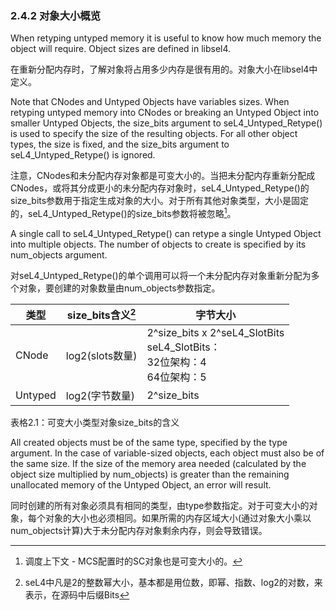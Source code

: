 ### 2.4.2  对象大小概览

When retyping untyped memory it is useful to know how much memory the object will require. Object sizes are defined in libsel4.

在重新分配内存时，了解对象将占用多少内存是很有用的。对象大小在libsel4中定义。

Note that CNodes and Untyped Objects have variables sizes. When retyping untyped memory into CNodes or breaking an Untyped Object into smaller Untyped Objects, the size_bits argument to seL4_Untyped_Retype() is used to specify the size of the resulting objects. For all other object types, the size is fixed, and the size_bits argument to seL4_Untyped_Retype() is ignored.

注意，CNodes和未分配内存对象都是可变大小的。当把未分配内存重新分配成CNodes，或将其分成更小的未分配内存对象时，seL4_Untyped_Retype()的size_bits参数用于指定生成对象的大小。对于所有其他对象类型，大小是固定的，seL4_Untyped_Retype()的size_bits参数将被忽略[^1]。

A single call to seL4_Untyped_Retype() can retype a single Untyped Object into multiple objects. The number of objects to create is specified by its num_objects argument.

对seL4_Untyped_Retype()的单个调用可以将一个未分配内存对象重新分配为多个对象，要创建的对象数量由num_objects参数指定。

类型    |   size_bits含义[^2] | 字节大小
------- | --------------- | --------
CNode   | log2(slots数量) | 2^size_bits x 2^seL4_SlotBits<br>seL4_SlotBits：<br>32位架构：4<br>64位架构：5
Untyped | log2(字节数量)  | 2^size_bits

表格2.1：可变大小类型对象size_bits的含义

All created objects must be of the same type, specified by the type argument. In the case of variable-sized objects, each object must also be of the same size. If the size of the memory area needed (calculated by the object size multiplied by num_objects) is greater than the remaining unallocated memory of the Untyped Object, an error will result.

同时创建的所有对象必须具有相同的类型，由type参数指定。对于可变大小的对象，每个对象的大小也必须相同。如果所需的内存区域大小(通过对象大小乘以num_objects计算)大于未分配内存对象剩余内存，则会导致错误。

[^1]: 调度上下文 - MCS配置时的SC对象也是可变大小的。

[^2]: seL4中凡是2的整数幂大小，基本都是用位数，即幂、指数、log2的对数，来表示，在源码中后缀Bits
